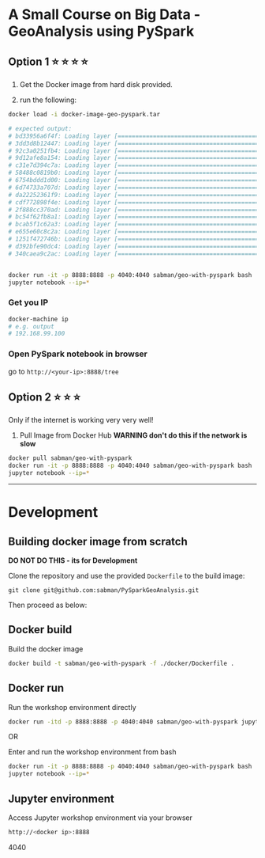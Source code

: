 # A Small Course on Big Data - GeoAnalysis using PySpark


## Option 1 :star: :star: :star: :star:

1. Get the Docker image from hard disk provided.

2. run the following:

```sh
docker load -i docker-image-geo-pyspark.tar

# expected output:
# bd33956a6f4f: Loading layer [==================================================>] 2.048 kB/2.048 kB
# 3dd3d8b12447: Loading layer [==================================================>]   255 MB/255 MB
# 92c3a0251fb4: Loading layer [==================================================>] 35.84 kB/35.84 kB
# 9d12afe8a154: Loading layer [==================================================>] 2.106 MB/2.106 MB
# c31e7d394c7a: Loading layer [==================================================>]  42.5 kB/42.5 kB
# 58488c0819b0: Loading layer [==================================================>] 153.4 MB/153.4 MB
# 6754bddd1d00: Loading layer [==================================================>] 526.8 kB/526.8 kB
# 6d74733a707d: Loading layer [==================================================>] 159.7 kB/159.7 kB
# da22252361f9: Loading layer [==================================================>] 291.8 kB/291.8 kB
# cdf772898f4e: Loading layer [==================================================>] 9.973 MB/9.973 MB
# 2f888cc370ad: Loading layer [==================================================>] 773.2 MB/773.2 MB
# bc54f62fb8a1: Loading layer [==================================================>] 578.3 MB/578.3 MB
# bcab5f1c62a3: Loading layer [==================================================>]   512 kB/512 kB
# e655e60c8c2a: Loading layer [==================================================>] 798.2 kB/798.2 kB
# 1251f472746b: Loading layer [==================================================>] 31.43 MB/31.43 MB
# d392bfe90dc4: Loading layer [==================================================>] 283.1 kB/283.1 kB
# 340caea9c2ac: Loading layer [==================================================>] 1.974 MB/1.974 MB


docker run -it -p 8888:8888 -p 4040:4040 sabman/geo-with-pyspark bash
jupyter notebook --ip=*
```

### Get you IP
```sh
docker-machine ip
# e.g. output
# 192.168.99.100
```

### Open PySpark notebook in browser

go to `http://<your-ip>:8888/tree`



## Option 2 :star: :star: :star:

Only if the internet is working very very well!

1. Pull Image from Docker Hub **WARNING don't do this if the network is slow**

```sh
docker pull sabman/geo-with-pyspark
docker run -it -p 8888:8888 -p 4040:4040 sabman/geo-with-pyspark bash
jupyter notebook --ip=*
```

----

# Development

## Building docker image from scratch

**DO NOT DO THIS - its for Development**

Clone the repository and use the provided `Dockerfile` to the build image:

```
git clone git@github.com:sabman/PySparkGeoAnalysis.git
```

Then proceed as below:

## Docker build
Build the docker image
```sh
docker build -t sabman/geo-with-pyspark -f ./docker/Dockerfile .
```

## Docker run

Run the workshop environment directly
```sh
docker run -itd -p 8888:8888 -p 4040:4040 sabman/geo-with-pyspark jupyter notebook '--ip=*'
```

OR

Enter and run the workshop environment from bash
```sh
docker run -it -p 8888:8888 -p 4040:4040 sabman/geo-with-pyspark bash
jupyter notebook --ip=*
```

## Jupyter environment
Access Jupyter workshop environment via your browser
```sh
http://<docker ip>:8888
```


4040
